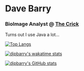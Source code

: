 <h1>Dave Barry</h1>
<h3>BioImage Analyst @ <a href="https://www.crick.ac.uk/">The Crick</a></h3>

<p>Turns out I use Java a lot...</p>

[![Top Langs](https://github-readme-stats.vercel.app/api/top-langs/?username=djpbarry&layout=compact&theme=dark)](https://github.com/anuraghazra/github-readme-stats)

[![djpbarry's wakatime stats](https://github-readme-stats.vercel.app/api/wakatime?username=djpbarry&theme=dark)](https://github.com/anuraghazra/github-readme-stats)

[![djpbarry's GitHub stats](https://github-readme-stats.vercel.app/api?username=djpbarry&hide=issues,contribs&theme=dark&show_icons=true)](https://github.com/anuraghazra/github-readme-stats)
